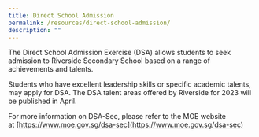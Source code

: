 ```yaml
---
title: Direct School Admission
permalink: /resources/direct-school-admission/
description: ""
---
```

The Direct School Admission Exercise (DSA) allows students to seek admission to Riverside Secondary School based on a range of achievements and talents.

  

Students who have excellent leadership skills or specific academic talents, may apply for DSA. The DSA talent areas offered by Riverside for 2023 will be published in April.

  

For more information on DSA-Sec, please refer to the MOE website at [https://www.moe.gov.sg/dsa-sec](https://www.moe.gov.sg/dsa-sec)